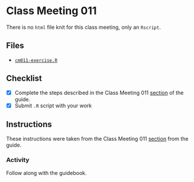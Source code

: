 # Class Meeting 011
There is no `html` file knit for this class meeting, only an `Rscript`.

## Files
* [`cm011-exercise.R`](https://github.com/dy-lin/STAT545-participation/blob/master/cm011/cm011-exercise.R)

## Checklist
- [x] Complete the steps described in the Class Meeting 011 [section](https://stat545guidebook.netlify.com/file-inputoutput-io.html) of the guide.
- [x] Submit `.R` script with your work

## Instructions
These instructions were taken from the Class Meeting 011 [section](https://stat545guidebook.netlify.com/file-inputoutput-io.html) from the guide.

### Activity
Follow along with the guidebook.
